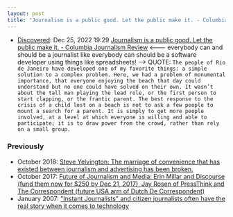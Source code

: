 ```yaml
---
layout: post
title: "Journalism is a public good. Let the public make it. - Columbia Journalism Review <- We are all journalists and software developers"
---
```

* [Discovered](http://rolandtanglao.com/2020/07/29/p1-blogthis-checkvist-list-links-to-blog/): Dec 25, 2022 19:29 [Journalism is a public good. Let the public make it. - Columbia Journalism Review](https://www.cjr.org/special_report/journalism-power-public-good-community-infrastructure.php) <--- everybody can and should be a journalist like everybody can should be a software developer using things like spreadsheets! --> QUOTE: `The people of Rio de Janeiro have developed one of my favorite things: a simple solution to a complex problem. Here, we had a problem of monumental importance, that everyone enjoying the beach that day could understand but no one could have solved on their own. It wasn’t about the tall man playing the lead role, or the first person to start clapping, or the frantic parent. The best response to the crisis of a child lost on a beach is not to ask a few people to mount a search for a parent. It is simply to get more people involved, at a level at which everyone is willing and able to participate; it is to draw power from the crowd, rather than rely on a small group.`

### Previously

* October 2018: [Steve Yelvington: The marriage of convenience that has existed between journalism and advertising has been broken.](http://rolandtanglao.com/2018/10/05/p1-marriage-of-convenience-between-advertising-and-journalism-broken/)
* October 2017: [Future  of Journalism and Media: Erin Millar and Discourse (fund them now for  $250 by Dec 21, 2017), Jay Rosen of PressThink and The Correspondent  (future USA arm of Dutch De Correspondent)](http://rolandtanglao.com/2017/12/07/p1-Jay-Rosen-Erin-Millar-The-Correspondent-Discourse-Media/)
* January 2007: [ "Instant Journalists" and citizen journalists often have the real story when it comes to technology](http://rolandtanglao.com/2007/01/08/instant-journalists-and-citizen-journalists-often-have-the-real-story-when-it-comes-to-technology/)        
